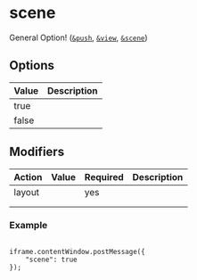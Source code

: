 # scene

General Option! ([`&push`](../../source-settings/push.md), [`&view`](../../advanced-settings/view-parameters/view.md), [`&scene`](../../advanced-settings/view-parameters/scene.md))

## Options

| Value | Description |
| ----- | ----------- |
| true  |             |
| false |             |

## Modifiers

| Action | Value | Required | Description |
| ------ | ----- | -------- | ----------- |
| layout |       | yes      |             |
|        |       |          |             |
|        |       |          |             |

### Example

```

iframe.contentWindow.postMessage({ 
    "scene": true
});
```
